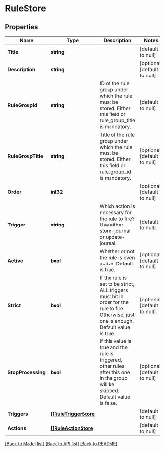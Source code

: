 # RuleStore

## Properties
Name | Type | Description | Notes
------------ | ------------- | ------------- | -------------
**Title** | **string** |  | [default to null]
**Description** | **string** |  | [optional] [default to null]
**RuleGroupId** | **string** | ID of the rule group under which the rule must be stored. Either this field or rule_group_title is mandatory. | [default to null]
**RuleGroupTitle** | **string** | Title of the rule group under which the rule must be stored. Either this field or rule_group_id is mandatory. | [optional] [default to null]
**Order** | **int32** |  | [optional] [default to null]
**Trigger** | **string** | Which action is necessary for the rule to fire? Use either store-journal or update-journal. | [default to null]
**Active** | **bool** | Whether or not the rule is even active. Default is true. | [optional] [default to null]
**Strict** | **bool** | If the rule is set to be strict, ALL triggers must hit in order for the rule to fire. Otherwise, just one is enough. Default value is true. | [optional] [default to null]
**StopProcessing** | **bool** | If this value is true and the rule is triggered, other rules  after this one in the group will be skipped. Default value is false. | [optional] [default to null]
**Triggers** | [**[]RuleTriggerStore**](RuleTriggerStore.md) |  | [default to null]
**Actions** | [**[]RuleActionStore**](RuleActionStore.md) |  | [default to null]

[[Back to Model list]](../README.md#documentation-for-models) [[Back to API list]](../README.md#documentation-for-api-endpoints) [[Back to README]](../README.md)

